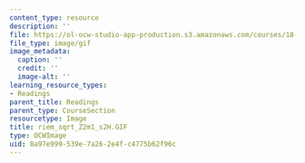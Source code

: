 ```yaml
---
content_type: resource
description: ''
file: https://ol-ocw-studio-app-production.s3.amazonaws.com/courses/18-04-complex-variables-with-applications-fall-1999/8a97e999539e7a262e4fc4775b62f96c_riem_sqrt_Z2m1_s2H.GIF
file_type: image/gif
image_metadata:
  caption: ''
  credit: ''
  image-alt: ''
learning_resource_types:
- Readings
parent_title: Readings
parent_type: CourseSection
resourcetype: Image
title: riem_sqrt_Z2m1_s2H.GIF
type: OCWImage
uid: 8a97e999-539e-7a26-2e4f-c4775b62f96c
---
```

